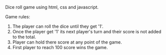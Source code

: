 Dice roll game using html, css and javascript.

Game rules:
1. The player can roll the dice until they get '1'.
2. Once the player get '1' its next player's turn and their score is not added to the total.
3. Player can hold there score at any point of the game.
4. First player to reach 100 score wins the game.
   
